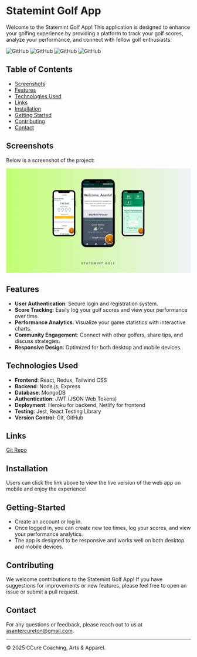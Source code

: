 # Statemint Golf App
Welcome to the Statemint Golf App! This application is designed to enhance your golfing experience by providing a platform to track your golf scores, analyze your performance, and connect with fellow golf enthusiasts.

![GitHub](https://img.shields.io/github/repo-size/asantercureton/statemint-golf-app?style=plastic) ![GitHub](https://img.shields.io/github/last-commit/asantercureton/statemint-golf-app?style=plastic) ![GitHub](https://img.shields.io/github/languages/top/asantercureton/statemint-golf-app?style=plastic) ![GitHub](https://img.shields.io/github/followers/asantercureton?style=social)


## Table of Contents
- [Screenshots](#screenshots)
- [Features](#features)
- [Technologies Used](#technologies-used)
- [Links](#links)
- [Installation](#installation)
- [Getting Started](#getting-started)
- [Contributing](#contributing)
- [Contact](#contact)


## Screenshots
Below is a screenshot of the project:

![Image of Mockup](./client/public/assets/images/statemint-golf-mockup.png)


## Features
- **User Authentication**: Secure login and registration system.
- **Score Tracking**: Easily log your golf scores and view your performance over time.
- **Performance Analytics**: Visualize your game statistics with interactive charts.   
- **Community Engagement**: Connect with other golfers, share tips, and discuss strategies.
- **Responsive Design**: Optimized for both desktop and mobile devices.


## Technologies Used
- **Frontend**: React, Redux, Tailwind CSS
- **Backend**: Node.js, Express
- **Database**: MongoDB
- **Authentication**: JWT (JSON Web Tokens)
- **Deployment**: Heroku for backend, Netlify for frontend
- **Testing**: Jest, React Testing Library
- **Version Control**: Git, GitHub

## Links
[Git Repo](https://github.com/asantercureton/statemint-golf-app)

<!-- [Live Link - GitHub Pages](https://asantercureton.github.io/statemint-golf-app/) -->


## Installation
Users can click the link above to view the live version of the web app on mobile and enjoy the experience!


## Getting-Started
- Create an account or log in.
- Once logged in, you can create new tee times, log your scores, and view your performance analytics.
- The app is designed to be responsive and works well on both desktop and mobile devices.


## Contributing
We welcome contributions to the Statemint Golf App! If you have suggestions for improvements or new features, please feel free to open an issue or submit a pull request.


## Contact
For any questions or feedback, please reach out to us at [asantercureton@gmail.com](mailto:asantercureton@gmail.com).


---
© 2025 CCure Coaching, Arts & Apparel.


